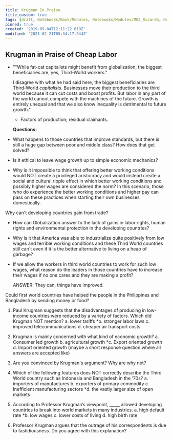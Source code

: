 ```yaml
---
title: Krugman In Praise
title_custom: true
tags: [draft, Notebooks/Book/Modules, Notebooks/Modules/M02_Ricardo, Notebooks/Readings/Ricardian]
pinned: true
created: '2019-09-04T12:11:22.610Z'
modified: '2021-02-21T05:34:17.944Z'
---
```


## Krugman in Praise of Cheap Labor

- ""While fat-cat capitalists might benefit from globalization, the biggest beneficiaries are, yes, Third-World workers."

  I disagree with what he had said here, the biggest beneficiaries are Third-World *capitalists*. Businesses move their production to the third world because it can cut costs and boost profits.  But labor in any part of the world cannot compete with the machines of the future.  Growth is entirely unequal and that we also know inequality is detrimental to future growth."

  - Factors of production; residual claimants.

  

  **Questions:**

- What happens to those countries that improve standards, but there is still a huge gap between poor and middle class? How does that get solved?

- Is it ethical to leave wage growth up to simple economic mechanics?

- Why is it impossible to think that offering better working conditions would NOT create a privileged aristocracy and would instead create a social and cultural ripple effect in which better working conditions and possibly higher wages are considered the norm? In this scenario, those who do experience the better working conditions and higher pay can pass on these practices when starting their own businesses domestically.

Why can't developing countries gain from trade?

- How can Globalization answer to the lack of gains in labor rights, human rights and environmental protection in the developing countries?

- Why is it that America was able to industrialize quite positively from low wages and terrible working conditions and these Third World countries still can't even if it is the better alternative to living on a heap of garbage?

- If we allow the workers in third world countries to work for such low wages, what reason do the leaders in those countries have to increase their wages if no one cares and they are making a profit?

  ANSWER: They can, things have improved.



 Could first world countries have helped the people in the Philippines and Bangladesh by sending money or food? 

 1. Paul Krugman suggests that the disadvantages of producing in low-income countries were reduced by a variety of factors. Which did Krugman NOT mention? 
	a. lower tariffs
	*b. stronger labor laws
	c. improved telecommunications 
	d. cheaper air transport costs
2. Krugman is mainly concerned with what kind of economic growth?
	a. Consumer led growth
	b. agricultural growth
	*c. Export oriented growth
	d. Import oriented growth
(maybe a short response question where all answers are accepted like)
3. Are you convinced by Krugman's argument? Why are why not? 

1. Which of the following features does NOT correctly describe the Third World country such as Indonesia and Bangladesh in the ‘70s?
	a. importers of manufactures
	b. exporters of primary commodity
	c. Inefficient manufacturing sectors
	*d. the vastly larger size of open markets

2. According to Professor Krugman’s viewpoint, _____ allowed developing countries to break into world markets in many industries.
	a. high default rate
	*b. low wages
	c. lower costs of living
	d. high birth rate

3. Professor Krugman argues that the outrage of his correspondents is due to fastidiousness. Do you agree with this explanation? 

